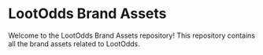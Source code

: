 # LootOdds Brand Assets
Welcome to the LootOdds Brand Assets repository! This repository contains all the brand assets related to LootOdds.
